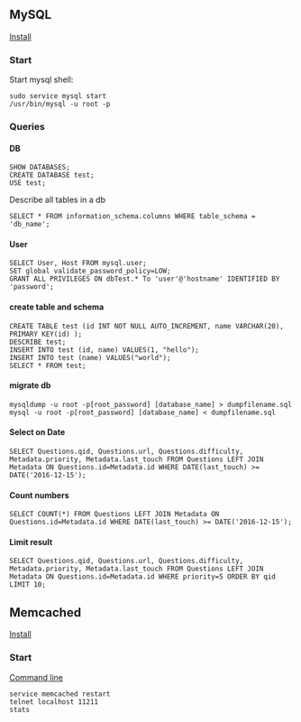## MySQL
[Install](https://support.rackspace.com/how-to/installing-mysql-server-on-ubuntu/)

### Start
Start mysql shell:
```
sudo service mysql start
/usr/bin/mysql -u root -p
```

### Queries

#### DB
```
SHOW DATABASES;
CREATE DATABASE test;
USE test;
```

Describe all tables in a db
```
SELECT * FROM information_schema.columns WHERE table_schema = 'db_name';
```

#### User
```
SELECT User, Host FROM mysql.user;
SET global validate_password_policy=LOW;
GRANT ALL PRIVILEGES ON dbTest.* To 'user'@'hostname' IDENTIFIED BY 'password';
```

#### create table and schema
```
CREATE TABLE test (id INT NOT NULL AUTO_INCREMENT, name VARCHAR(20), PRIMARY KEY(id) );
DESCRIBE test;
INSERT INTO test (id, name) VALUES(1, "hello");
INSERT INTO test (name) VALUES("world");
SELECT * FROM test;
```

#### migrate db
```
mysqldump -u root -p[root_password] [database_name] > dumpfilename.sql
mysql -u root -p[root_password] [database_name] < dumpfilename.sql
```

#### Select on Date
```
SELECT Questions.qid, Questions.url, Questions.difficulty, Metadata.priority, Metadata.last_touch FROM Questions LEFT JOIN Metadata ON Questions.id=Metadata.id WHERE DATE(last_touch) >= DATE('2016-12-15');
```

#### Count numbers
```
SELECT COUNT(*) FROM Questions LEFT JOIN Metadata ON Questions.id=Metadata.id WHERE DATE(last_touch) >= DATE('2016-12-15');
```

#### Limit result
```
SELECT Questions.qid, Questions.url, Questions.difficulty, Metadata.priority, Metadata.last_touch FROM Questions LEFT JOIN Metadata ON Questions.id=Metadata.id WHERE priority=5 ORDER BY qid LIMIT 10;
```

## Memcached
[Install](https://www.liquidweb.com/kb/how-to-install-memcached-on-ubuntu-14-04-lts/)

### Start
[Command line](http://www.alphadevx.com/a/90-Accessing-Memcached-from-the-command-line)

```
service memcached restart
telnet localhost 11211
stats

```
